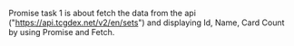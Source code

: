 Promise task 1 is about fetch the data from the api ("https://api.tcgdex.net/v2/en/sets") and displaying Id, Name, Card Count by using Promise and Fetch.
